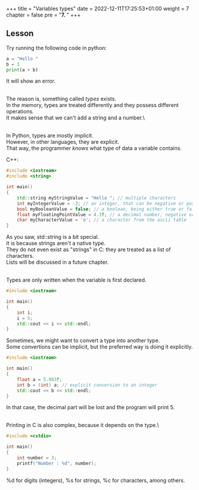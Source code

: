 +++
title = "Variables types"
date = 2022-12-11T17:25:53+01:00
weight = 7
chapter = false
pre = "<b>7. </b>"
+++

## Lesson

Try running the following code in python:
```python
a = "Hello "
b = 3
print(a + b)
```
It will show an error.

\
The reason is, something called *types* exists.\
In the memory, types are treated differently and they possess different operations.\
It makes sense that we can't add a string and a number.\

\
In Python, types are mostly implicit.\
However, in other languages, they are explicit.\
That way, the programmer *knows* what type of data a variable contains.

C++:
```cpp
#include <iostream>
#include <string>

int main()
{
    std::string myStringValue = "Hello "; // multiple characters
    int myIntegerValue = -3; // an integer, that can be negative or positive
    bool myBooleanValue = false; // a boolean, being either true or false
    float myFloatingPointValue = 4.3f; // a decimal number, negative or positive 
    char myCharacterValue = 'o'; // a character from the ascii table 
}
```

As you saw, std::string is a bit special.\
It is because strings aren't a native type.\
They do not even exist as "strings" in C: they are treated as a list of characters.\
Lists will be discussed in a future chapter.

\
Types are only written when the variable is first declared.

```cpp
#include <iostream>

int main()
{
    int i;
    i = 5;
    std::cout << i << std::endl;
}
```

Sometimes, we might want to convert a type into another type.\
Some convertions can be implicit, but the preferred way is doing it explicitly.

```cpp
#include <iostream>

int main()
{
    float a = 5.983f;
    int b = (int) a; // explicit conversion to an integer
    std::cout << b << std::endl;
}
```

In that case, the decimal part will be lost and the program will print 5.

\
Printing in C is also complex, because it depends on the type.\
```C
#include <cstdio>

int main()
{
    int number = 3;
    printf("Number : %d", number);
}
```

%d for digits (integers), %s for strings, %c for characters, among others.